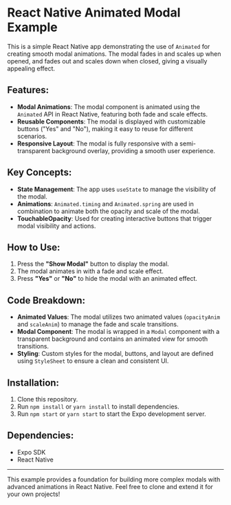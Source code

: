 # React Native Animated Modal Example

This is a simple React Native app demonstrating the use of `Animated` for creating smooth modal animations. The modal fades in and scales up when opened, and fades out and scales down when closed, giving a visually appealing effect.

## Features:
- **Modal Animations**: The modal component is animated using the `Animated` API in React Native, featuring both fade and scale effects.
- **Reusable Components**: The modal is displayed with customizable buttons ("Yes" and "No"), making it easy to reuse for different scenarios.
- **Responsive Layout**: The modal is fully responsive with a semi-transparent background overlay, providing a smooth user experience.

## Key Concepts:
- **State Management**: The app uses `useState` to manage the visibility of the modal.
- **Animations**: `Animated.timing` and `Animated.spring` are used in combination to animate both the opacity and scale of the modal.
- **TouchableOpacity**: Used for creating interactive buttons that trigger modal visibility and actions.

## How to Use:
1. Press the **"Show Modal"** button to display the modal.
2. The modal animates in with a fade and scale effect.
3. Press **"Yes"** or **"No"** to hide the modal with an animated effect.

## Code Breakdown:
- **Animated Values**: The modal utilizes two animated values (`opacityAnim` and `scaleAnim`) to manage the fade and scale transitions.
- **Modal Component**: The modal is wrapped in a `Modal` component with a transparent background and contains an animated view for smooth transitions.
- **Styling**: Custom styles for the modal, buttons, and layout are defined using `StyleSheet` to ensure a clean and consistent UI.

## Installation:
1. Clone this repository.
2. Run `npm install` or `yarn install` to install dependencies.
3. Run `npm start` or `yarn start` to start the Expo development server.

## Dependencies:
- Expo SDK
- React Native

---

This example provides a foundation for building more complex modals with advanced animations in React Native. Feel free to clone and extend it for your own projects!
